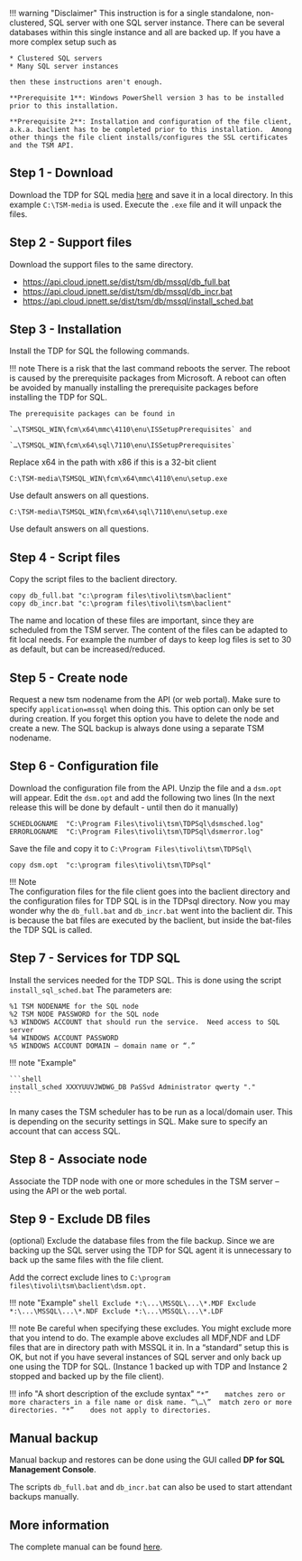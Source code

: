 !!! warning "Disclaimer"
     This instruction is for a single standalone, non-clustered, SQL server with one SQL server instance.  There can be several databases within this single instance and all are backed up. If you have a more complex setup such as

    * Clustered SQL servers
    * Many SQL server instances

    then these instructions aren't enough.

    **Prerequisite 1**: Windows PowerShell version 3 has to be installed prior to this installation.

    **Prerequisite 2**: Installation and configuration of the file client, a.k.a. baclient has to be completed prior to this installation.  Among other things the file client installs/configures the SSL certificates and the TSM API.

## Step 1 - Download

Download the TDP for SQL media [here](https://api.cloud.ipnett.se/dist/tsm/db/mssql/TSM_DB_7.1.1_DP_MS_SQL_ML.exe) and save it in a local directory.  In this example `C:\TSM-media` is used. Execute the `.exe` file and it will unpack the files.

## Step 2 - Support files

Download the support files to the same directory.

- https://api.cloud.ipnett.se/dist/tsm/db/mssql/db_full.bat
- https://api.cloud.ipnett.se/dist/tsm/db/mssql/db_incr.bat
- https://api.cloud.ipnett.se/dist/tsm/db/mssql/install_sched.bat

## Step 3 - Installation

Install the TDP for SQL the following commands.

!!! note
    There is a risk that the last command reboots the server.  The reboot is caused by the prerequisite packages from Microsoft.  A reboot can often be avoided by manually installing the prerequisite packages before installing the TDP for SQL.  

    The prerequisite packages can be found in

    `…\TSMSQL_WIN\fcm\x64\mmc\4110\enu\ISSetupPrerequisites` and

    `…\TSMSQL_WIN\fcm\x64\sql\7110\enu\ISSetupPrerequisites`

Replace x64 in the path with x86 if this is a 32-bit client

    C:\TSM-media\TSMSQL_WIN\fcm\x64\mmc\4110\enu\setup.exe

Use default answers on all questions.

    C:\TSM-media\TSMSQL_WIN\fcm\x64\sql\7110\enu\setup.exe

Use default answers on all questions.

## Step 4 - Script files

Copy the script files to the baclient directory.

```shell
copy db_full.bat "c:\program files\tivoli\tsm\baclient"
copy db_incr.bat "c:\program files\tivoli\tsm\baclient"
```

The name and location of these files are important, since they are scheduled from the TSM server. The content of the files can be adapted to fit local needs.  For example the number of days to keep log files is set to 30 as default, but can be increased/reduced.

## Step 5 - Create node

Request a new tsm nodename from the API (or web portal).  Make sure to specify `application=mssql` when doing this.   This option can only be set during creation.  If you forget this option you have to delete the node and create a new.
The SQL backup is always done using a separate TSM nodename.

## Step 6 - Configuration file

Download the configuration file from the API.   Unzip the file and a `dsm.opt` will appear.
Edit the `dsm.opt` and add the following two lines (In the next release this will be done by default - until then do it manually)

```shell
SCHEDLOGNAME  "C:\Program Files\tivoli\tsm\TDPSql\dsmsched.log"
ERRORLOGNAME  "C:\Program Files\tivoli\tsm\TDPSql\dsmerror.log"
```

Save the file and copy it to `C:\Program Files\tivoli\tsm\TDPSql\`

```shell
copy dsm.opt  "c:\program files\tivoli\tsm\TDPsql"
```

!!! Note  
    The configuration files for the file client goes into the baclient directory and the configuration files for TDP SQL is in the TDPsql directory.  Now you may wonder why the `db_full.bat` and `db_incr.bat` went into the baclient dir.  This is because the bat files are executed by the baclient, but inside the bat-files the TDP SQL is called.

## Step 7 - Services for TDP SQL

Install the services needed for the TDP SQL.  This is done using the script `install_sql_sched.bat` The parameters are:

```shell
%1 TSM NODENAME for the SQL node
%2 TSM NODE PASSWORD for the SQL node
%3 WINDOWS ACCOUNT that should run the service.  Need access to SQL server
%4 WINDOWS ACCOUNT PASSWORD
%5 WINDOWS ACCOUNT DOMAIN – domain name or “.”
```

!!! note "Example"

    ```shell
    install_sched XXXYUUVJWDWG_DB PaSSvd Administrator qwerty "."
    ```

In many cases the TSM scheduler has to be run as a local/domain user.  This is depending on the security settings in SQL.  Make sure to specify an account that can access SQL.

## Step 8 - Associate node

Associate the TDP node with one or more schedules in the TSM server – using the API or the web portal.

## Step 9 - Exclude DB files

(optional) Exclude the database files from the file backup.  Since we are backing up the SQL server using the TDP for SQL agent it is unnecessary to back up the same files with the file client.

Add the correct exclude lines to `C:\program files\tivoli\tsm\baclient\dsm.opt.`   

!!! note "Example"
    ```shell
    Exclude *:\...\MSSQL\...\*.MDF
    Exclude *:\...\MSSQL\...\*.NDF
    Exclude *:\...\MSSQL\...\*.LDF
    ```

!!! note
    Be careful when specifying these excludes.  You might exclude more that you intend to do. The example above excludes all MDF,NDF and LDF files that are in directory path with MSSQL it in.  In a “standard” setup this is OK, but not if you have several instances of SQL server and only back up one using the TDP for SQL. (Instance 1 backed up with TDP and Instance 2 stopped and backed up by the file client).

!!! info "A short description of the exclude syntax"
    ```
    “*”    matches zero or more characters in a file name or disk name.
    “\…\”  match zero or more directories.
    "*”    does not apply to directories.
    ```

## Manual backup

Manual backup and restores can be done using the GUI called **DP for SQL Management Console**.

The scripts `db_full.bat` and `db_incr.bat` can also be used to start attendant backups manually.

## More information

The complete manual can be found [here](http://www-01.ibm.com/support/knowledgecenter/SSGSG7_7.1.0/com.ibm.itsm.db.sql.doc/b_dp_sql_iuguide.pdf).
